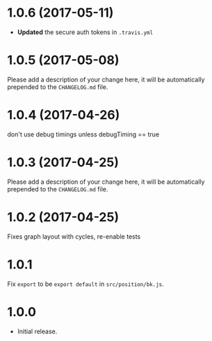 # 1.0.6 (2017-05-11)

* **Updated** the secure auth tokens in `.travis.yml`


# 1.0.5 (2017-05-08)

Please add a description of your change here, it will be automatically prepended to the `CHANGELOG.md` file.


# 1.0.4 (2017-04-26)
don't use debug timings unless debugTiming == true 


# 1.0.3 (2017-04-25)

Please add a description of your change here, it will be automatically prepended to the `CHANGELOG.md` file.


# 1.0.2 (2017-04-25)
Fixes graph layout with cycles, re-enable tests


# 1.0.1

Fix `export` to be `export default` in `src/position/bk.js`.


# 1.0.0

* Initial release.

